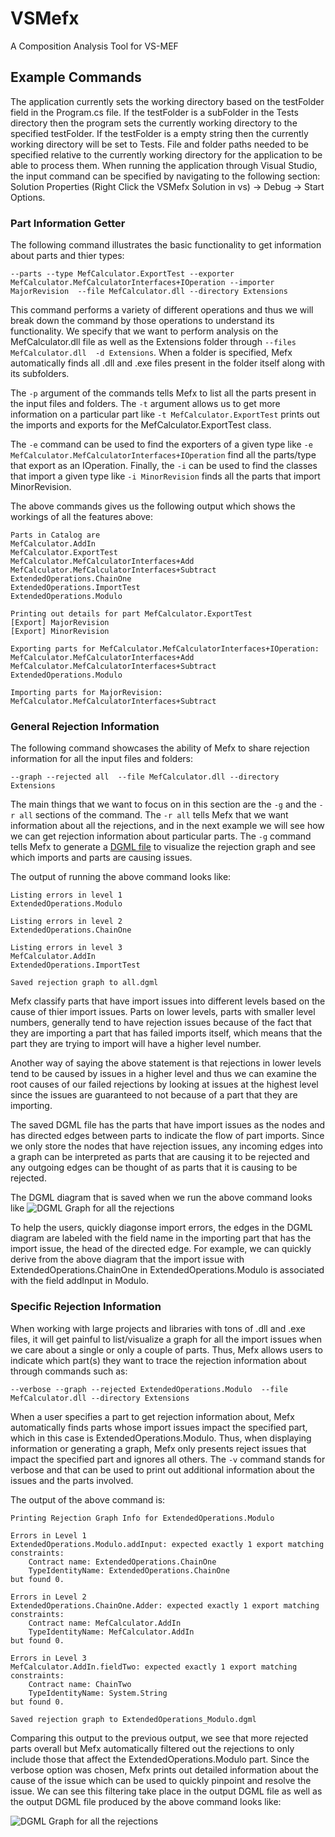 # VSMefx
A Composition Analysis Tool for VS-MEF

## Example Commands 

The application currently sets the working directory based on the testFolder field in the Program.cs file. If the testFolder is a subFolder in the Tests directory then the program sets the currently working directory to the specified testFolder. If the testFolder is a empty string then the currently working directory will be set to Tests. File and folder paths needed to be specified relative to the currently working directory for the application to be able to process them. When running the application through Visual Studio, the input command can be specified by navigating to the following section: Solution Properties (Right Click the VSMefx Solution in vs) -> Debug -> Start Options. 

### Part Information Getter 

The following command illustrates the basic functionality to get information about parts and thier types: 
```
--parts --type MefCalculator.ExportTest --exporter MefCalculator.MefCalculatorInterfaces+IOperation --importer MajorRevision  --file MefCalculator.dll --directory Extensions
```

This command performs a variety of different operations and thus we will break down the command by those operations to understand
its functionality. We specify that we want to perform analysis on the MefCalculator.dll file as well as the Extensions folder through ` --files MefCalculator.dll  -d Extensions `. When a folder is specified, Mefx automatically finds all .dll and .exe files present in the folder itself along with its subfolders. 

The `-p` argument of the commands tells Mefx to list all the parts present in the input files and folders. The `-t` argument allows us to get more information on a particular part like `-t MefCalculator.ExportTest` prints out the imports and exports for the MefCalculator.ExportTest class. 

The `-e` command can be used to find the exporters of a given type like `-e MefCalculator.MefCalculatorInterfaces+IOperation` find all the parts/type that export as an IOperation. Finally, the `-i` can be used to find the classes that import a given type like `-i MinorRevision` finds all the parts that import MinorRevision. 

The above commands gives us the following output which shows the workings of all the features above: 
```
Parts in Catalog are
MefCalculator.AddIn
MefCalculator.ExportTest
MefCalculator.MefCalculatorInterfaces+Add
MefCalculator.MefCalculatorInterfaces+Subtract
ExtendedOperations.ChainOne
ExtendedOperations.ImportTest
ExtendedOperations.Modulo

Printing out details for part MefCalculator.ExportTest
[Export] MajorRevision
[Export] MinorRevision

Exporting parts for MefCalculator.MefCalculatorInterfaces+IOperation:
MefCalculator.MefCalculatorInterfaces+Add
MefCalculator.MefCalculatorInterfaces+Subtract
ExtendedOperations.Modulo

Importing parts for MajorRevision:
MefCalculator.MefCalculatorInterfaces+Subtract
```

### General Rejection Information

The following command showcases the ability of Mefx to share rejection information for all the input files and folders: 

```
--graph --rejected all  --file MefCalculator.dll --directory Extensions
```

The main things that we want to focus on in this section are the `-g` and the `-r all` sections of the command. The `-r all` tells Mefx that we want information about all the rejections, and in the next example we will see how we can get rejection information about particular parts. The `-g` command tells Mefx to generate a [DGML file](https://docs.microsoft.com/en-us/visualstudio/modeling/directed-graph-markup-language-dgml-reference?view=vs-2019) to visualize the rejection graph and see which imports and parts are causing issues. 

The output of running the above command looks like: 
```
Listing errors in level 1
ExtendedOperations.Modulo

Listing errors in level 2
ExtendedOperations.ChainOne

Listing errors in level 3
MefCalculator.AddIn
ExtendedOperations.ImportTest

Saved rejection graph to all.dgml
```

Mefx classify parts that have import issues into different levels based on the cause of thier import issues. Parts on lower levels, parts with smaller level numbers, generally tend to have rejection issues because of the fact that they are importing a part that has failed imports itself, which means that the part they are trying to import will have a higher level number. 

Another way of saying the above statement is that rejections in lower levels tend to be caused by issues in a higher level and thus we can examine the root causes of our failed rejections by looking at issues at the highest level since the issues are guaranteed to not because of a part that they are importing. 

The saved DGML file has the parts that have import issues as the nodes and has directed edges between parts to indicate the flow of part imports. Since we only store the nodes that have rejection issues, any incoming edges into a graph can be interpreted as parts that are causing it to be rejected and any outgoing edges can be thought of as parts that it is causing to be rejected. 

The DGML diagram that is saved when we run the above command looks like 
![DGML Graph for all the rejections](Images/All_Graph.jpg)

To help the users, quickly diagonse import errors, the edges in the DGML diagram are labeled with the field name in the importing part that has the import issue, the head of the directed edge. For example, we can quickly derive from the above diagram that the import issue with ExtendedOperations.ChainOne in ExtendedOperations.Modulo is associated with the field addInput in Modulo.   

### Specific Rejection Information 

When working with large projects and libraries with tons of .dll and .exe files, it will get painful to list/visualize a graph for all the import issues when we care about a single or only a couple of parts. Thus, Mefx allows users to indicate which part(s) they want to trace the rejection information about through commands such as: 
```
--verbose --graph --rejected ExtendedOperations.Modulo  --file MefCalculator.dll --directory Extensions
```

When a user specifies a part to get rejection information about, Mefx automatically finds parts whose import issues impact the specified part, which in this case is ExtendedOperations.Modulo. Thus, when displaying information or generating a graph, Mefx only presents reject issues that impact the specified part and ignores all others. The `-v` command stands for verbose and that can be used to print out additional information about the issues and the parts involved. 

The output of the above command is: 
```
Printing Rejection Graph Info for ExtendedOperations.Modulo

Errors in Level 1
ExtendedOperations.Modulo.addInput: expected exactly 1 export matching constraints:
    Contract name: ExtendedOperations.ChainOne
    TypeIdentityName: ExtendedOperations.ChainOne
but found 0.

Errors in Level 2
ExtendedOperations.ChainOne.Adder: expected exactly 1 export matching constraints:
    Contract name: MefCalculator.AddIn
    TypeIdentityName: MefCalculator.AddIn
but found 0.

Errors in Level 3
MefCalculator.AddIn.fieldTwo: expected exactly 1 export matching constraints:
    Contract name: ChainTwo
    TypeIdentityName: System.String
but found 0.

Saved rejection graph to ExtendedOperations_Modulo.dgml
```

Comparing this output to the previous output, we see that more rejected parts overall but Mefx automatically filtered out the rejections to only include those that affect the ExtendedOperations.Modulo part. Since the verbose option was chosen, Mefx prints out detailed information about the cause of the issue which can be used to quickly pinpoint and resolve the issue. We can see this filtering take place in the output DGML file as well as the output DGML file produced by the above command looks like: 

![DGML Graph for all the rejections](Images/Modulo_Trace.jpg)